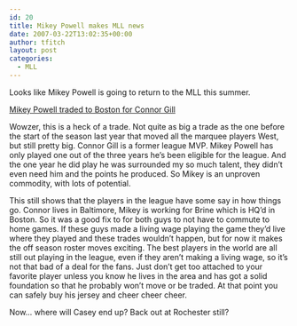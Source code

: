 ```yaml
---
id: 20
title: Mikey Powell makes MLL news
date: 2007-03-22T13:02:35+00:00
author: tfitch
layout: post
categories:
  - MLL
---
```

Looks like Mikey Powell is going to return to the MLL this summer.

<a href="http://www.majorleaguelacrosse.com/news/pressreleases/index.html?article_id=482" target="_new" rel="noopener noreferrer">Mikey Powell traded to Boston for Connor Gill</a>

Wowzer, this is a heck of a trade. Not quite as big a trade as the one before the start of the season last year that moved all the marquee players West, but still pretty big. Connor Gill is a former league MVP. Mikey Powell has only played one out of the three years he&#8217;s been eligible for the league. And the one year he did play he was surrounded my so much talent, they didn&#8217;t even need him and the points he produced. So Mikey is an unproven commodity, with lots of potential.

This still shows that the players in the league have some say in how things go. Connor lives in Baltimore, Mikey is working for Brine which is HQ&#8217;d in Boston. So it was a good fix to for both guys to not have to commute to home games. If these guys made a living wage playing the game they&#8217;d live where they played and these trades wouldn&#8217;t happen, but for now it makes the off season roster moves exciting. The best players in the world are all still out playing in the league, even if they aren&#8217;t making a living wage, so it&#8217;s not that bad of a deal for the fans. Just don&#8217;t get too attached to your favorite player unless you know he lives in the area and has got a solid foundation so that he probably won&#8217;t move or be traded. At that point you can safely buy his jersey and cheer cheer cheer.

Now&#8230; where will Casey end up? Back out at Rochester still?
